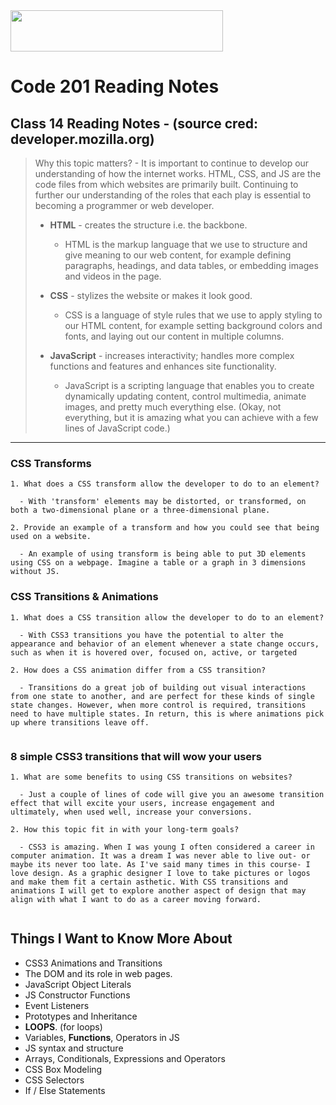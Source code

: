 <img src="https://members-csforall.imgix.net/members/logos/code-fellows-logo-horizontal-2-color-black.png" width="340" height="66">  

# Code 201 Reading Notes

## Class 14 Reading Notes - (source cred: developer.mozilla.org)  

> Why this topic matters? - It is important to continue to develop our understanding of how the internet works. HTML, CSS, and JS are the code files from which websites are primarily built. Continuing to further our understanding of the roles that each play is essential to becoming a programmer or web developer.
>
> - **HTML** - creates the structure i.e. the backbone.
>   - HTML is the markup language that we use to structure and give meaning to our web content, for example defining paragraphs, headings, and data tables, or embedding images and videos in the page.
> - **CSS** - stylizes the website or makes it look good.
>  
>   - CSS is a language of style rules that we use to apply styling to our HTML content, for example setting background colors and fonts, and laying out our content in multiple columns.
> - **JavaScript** - increases interactivity; handles more complex functions and features and enhances site functionality.
>  
>   - JavaScript is a scripting language that enables you to create dynamically updating content, control multimedia, animate images, and pretty much everything else. (Okay, not everything, but it is amazing what you can achieve with a few lines of JavaScript code.)
>  
---

### CSS Transforms

```
1. What does a CSS transform allow the developer to do to an element?

  - With 'transform' elements may be distorted, or transformed, on both a two-dimensional plane or a three-dimensional plane.

2. Provide an example of a transform and how you could see that being used on a website.

  - An example of using transform is being able to put 3D elements using CSS on a webpage. Imagine a table or a graph in 3 dimensions without JS.

```

### CSS Transitions & Animations

```
1. What does a CSS transition allow the developer to do to an element?

  - With CSS3 transitions you have the potential to alter the appearance and behavior of an element whenever a state change occurs, such as when it is hovered over, focused on, active, or targeted

2. How does a CSS animation differ from a CSS transition?

  - Transitions do a great job of building out visual interactions from one state to another, and are perfect for these kinds of single state changes. However, when more control is required, transitions need to have multiple states. In return, this is where animations pick up where transitions leave off.


```

### 8 simple CSS3 transitions that will wow your users

```
1. What are some benefits to using CSS transitions on websites?

  - Just a couple of lines of code will give you an awesome transition effect that will excite your users, increase engagement and ultimately, when used well, increase your conversions.

2. How this topic fit in with your long-term goals?

  - CSS3 is amazing. When I was young I often considered a career in computer animation. It was a dream I was never able to live out- or maybe its never too late. As I've said many times in this course- I love design. As a graphic designer I love to take pictures or logos and make them fit a certain asthetic. With CSS transitions and animations I will get to explore another aspect of design that may align with what I want to do as a career moving forward.


```

## Things I Want to Know More About

- CSS3 Animations and Transitions
- The DOM and its role in web pages.
- JavaScript Object Literals
- JS Constructor Functions
- Event Listeners
- Prototypes and Inheritance
- **LOOPS**. (for loops)
- Variables, **Functions**, Operators in JS
- JS syntax and structure
- Arrays, Conditionals, Expressions and Operators
- CSS Box Modeling
- CSS Selectors
- If / Else Statements
